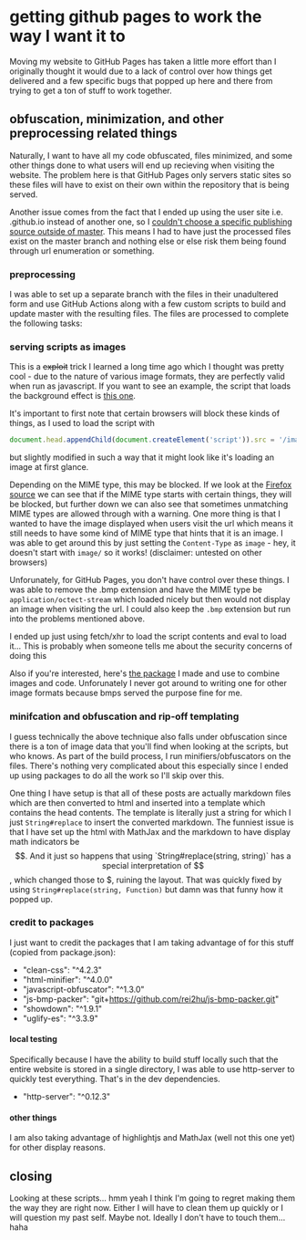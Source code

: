 # getting github pages to work the way I want it to

Moving my website to GitHub Pages has taken a little more effort than I originally
thought it would due to a lack of control over how things get delivered and a few
specific bugs that popped up here and there from trying to get a ton of stuff to
work together.

## obfuscation, minimization, and other preprocessing related things

Naturally, I want to have all my code obfuscated, files minimized, and some other
things done to what users will end up recieving when visiting the website. The problem
here is that GitHub Pages only servers static sites so these files will have to
exist on their own within the repository that is being served.

Another issue comes from the fact that I ended up using the user site i.e.
<username>.github.io instead of another one, so I [couldn't choose a specific publishing
source outside of master](https://docs.github.com/en/github/working-with-github-pages/about-github-pages#publishing-sources-for-github-pages-sites).
This means I had to have just the processed files exist on the master branch and
nothing else or else risk them being found through url enumeration or something.

### preprocessing

I was able to set up a separate branch with the files in their unadultered form
and use GitHub Actions along with a few custom scripts to build and update master
with the resulting files. The files are processed to complete the following tasks:

### serving scripts as images

This is a ~~exploit~~ trick I learned a long time ago which I thought was pretty
cool - due to the nature of various image formats, they are perfectly valid
when run as javascript. If you want to see an example, the script that loads the
background effect is [this one](/scripts/playful_reimu.bmp).

It's important to first note that certain browsers will block these kinds of things,
as I used to load the script with

```javascript
document.head.appendChild(document.createElement('script')).src = '/image_script.bmp'
```

but slightly modified in such a way that it might look like it's loading an image
at first glance.

Depending on the MIME type, this may be blocked. If we look at the [Firefox source](https://searchfox.org/mozilla-central/source/netwerk/protocol/http/nsHttpChannel.cpp#1675-1707)
we can see that if the MIME type starts with certain things, they will be blocked,
but further down we can also see that sometimes unmatching MIME types are allowed
through with a warning. One more thing is that I wanted to have the image displayed
when users visit the url which means it still needs to have some kind of MIME type
that hints that it is an image. I was able to get around this by just setting the
`Content-Type` as `image` - hey, it doesn't start with `image/` so it works!
(disclaimer: untested on other browsers)

Unforunately, for GitHub Pages, you don't have control over these things. I was able
to remove the .bmp extension and have the MIME type be `application/octect-stream`
which loaded nicely but then would not display an image when visiting the url. I
could also keep the `.bmp` extension but run into the problems mentioned above.

I ended up just using fetch/xhr to load the script contents and eval to load it...
This is probably when someone tells me about the security concerns of doing this

Also if you're interested, here's [the package](https://github.com/rei2hu/js-bmp-packer)
I made and use to combine images and code. Unforunately I never got around to
writing one for other image formats because bmps served the purpose fine for me.

### minifcation and obfuscation and rip-off templating

I guess technically the above technique also falls under obfuscation since there
is a ton of image data that you'll find when looking at the scripts, but who knows.
As part of the build process, I run minifiers/obfuscators on the files. There's nothing
very complicated about this especially since I ended up using packages to do all
the work so I'll skip over this.

One thing I have setup is that all of these posts are actually markdown files which
are then converted to html and inserted into a template which contains the head contents.
The template is literally just a string for which I just `String#replace` to insert
the converted markdown. The funniest issue is that I have set up the html with MathJax
and the markdown to have display math indicators be $$. And it just so happens that
using `String#replace(string, string)` has a special interpretation of $$, which
changed those to $, ruining the layout. That was quickly fixed by using
`String#replace(string, Function)` but damn was that funny how it popped up.

### credit to packages

I just want to credit the packages that I am taking advantage of for this stuff
(copied from package.json):

- "clean-css": "^4.2.3"
- "html-minifier": "^4.0.0"
- "javascript-obfuscator": "^1.3.0"
- "js-bmp-packer": "git+<https://github.com/rei2hu/js-bmp-packer.git>"
- "showdown": "^1.9.1"
- "uglify-es": "^3.3.9"

#### local testing

Specifically because I have the ability to build stuff locally such that the entire
website is stored in a single directory, I was able to use http-server to quickly
test everything. That's in the dev dependencies.

- "http-server": "^0.12.3"

#### other things

I am also taking advantage of highlightjs and MathJax (well not this one yet) for
other display reasons.

## closing

Looking at these scripts... hmm yeah I think I'm going to regret making them the
way they are right now. Either I will have to clean them up quickly or I will question
my past self. Maybe not. Ideally I don't have to touch them... haha
